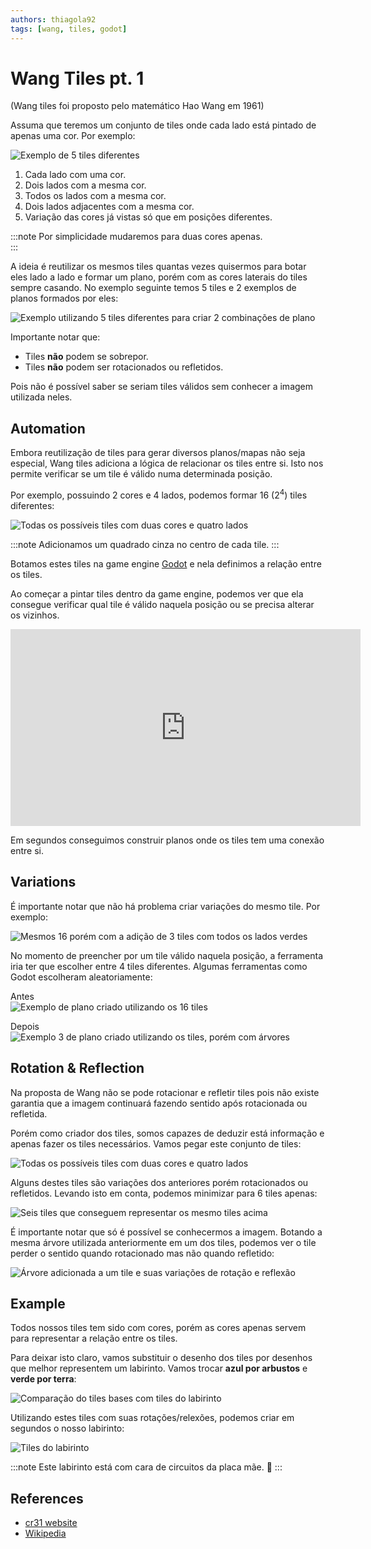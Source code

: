```yaml
---
authors: thiagola92
tags: [wang, tiles, godot]
---
```


# Wang Tiles pt. 1

(Wang tiles foi proposto pelo matemático Hao Wang em 1961)  

Assuma que teremos um conjunto de tiles onde cada lado está pintado de apenas uma cor. Por exemplo:  

![Exemplo de 5 tiles diferentes](./tiles.svg)  

1. Cada lado com uma cor.  
2. Dois lados com a mesma cor.  
3. Todos os lados com a mesma cor.
4. Dois lados adjacentes com a mesma cor.
5. Variação das cores já vistas só que em posições diferentes.

:::note
Por simplicidade mudaremos para duas cores apenas.  
:::

A ideia é reutilizar os mesmos tiles quantas vezes quisermos para botar eles lado a lado e formar um plano, porém com as cores laterais do tiles sempre casando. No exemplo seguinte temos 5 tiles e 2 exemplos de planos formados por eles:  

![Exemplo utilizando 5 tiles diferentes para criar 2 combinações de plano](./tiles_match.svg)  

Importante notar que:
- Tiles **não** podem se sobrepor.  
- Tiles **não** podem ser rotacionados ou refletidos.  

Pois não é possível saber se seriam tiles válidos sem conhecer a imagem utilizada neles.  

## Automation

Embora reutilização de tiles para gerar diversos planos/mapas não seja especial, Wang tiles adiciona a lógica de relacionar os tiles entre si. Isto nos permite verificar se um tile é válido numa determinada posição.  

Por exemplo, possuindo 2 cores e 4 lados, podemos formar 16 (2<sup>4</sup>) tiles diferentes:  

![Todas os possíveis tiles com duas cores e quatro lados](./sides.svg)  

:::note
Adicionamos um quadrado cinza no centro de cada tile.
:::

Botamos estes tiles na game engine [Godot](https://godotengine.org/) e nela definimos a relação entre os tiles.  

Ao começar a pintar tiles dentro da game engine, podemos ver que ela consegue verificar qual tile é válido naquela posição ou se precisa alterar os vizinhos.  

<iframe width="560" height="315" src="https://www.youtube.com/embed/aWyol4H4Csc?si=JpoIgIEVf9v2dJ45" title="YouTube video player" frameborder="0" allow="accelerometer; autoplay; clipboard-write; encrypted-media; gyroscope; picture-in-picture; web-share" allowfullscreen></iframe>  

Em segundos conseguimos construir planos onde os tiles tem uma conexão entre si.  

## Variations

É importante notar que não há problema criar variações do mesmo tile. Por exemplo:  

![Mesmos 16 porém com a adição de 3 tiles com todos os lados verdes](./sides_with_trees.svg)  

No momento de preencher por um tile válido naquela posição, a ferramenta iria ter que escolher entre 4 tiles diferentes. Algumas ferramentas como Godot escolheram aleatoriamente:  

Antes  
![Exemplo de plano criado utilizando os 16 tiles](./plane00.png)  

Depois  
![Exemplo 3 de plano criado utilizando os tiles, porém com árvores](./plane01.png)  

## Rotation & Reflection

Na proposta de Wang não se pode rotacionar e refletir tiles pois não existe garantia que a imagem continuará fazendo sentido após rotacionada ou refletida.  

Porém como criador dos tiles, somos capazes de deduzir está informação e apenas fazer os tiles necessários. Vamos pegar este conjunto de tiles:  

![Todas os possíveis tiles com duas cores e quatro lados](./sides.svg)  

Alguns destes tiles são variações dos anteriores porém rotacionados ou refletidos. Levando isto em conta, podemos minimizar para 6 tiles apenas:  

![Seis tiles que conseguem representar os mesmo tiles acima](./sides_minimalist.svg)  

É importante notar que só é possível se conhecermos a imagem. Botando a mesma árvore utilizada anteriormente em um dos tiles, podemos ver o tile perder o sentido quando rotacionado mas não quando refletido:  

![Árvore adicionada a um tile e suas variações de rotação e reflexão](./tile_with_tree.svg)  

## Example

Todos nossos tiles tem sido com cores, porém as cores apenas servem para representar a relação entre os tiles.  

Para deixar isto claro, vamos substituir o desenho dos tiles por desenhos que melhor representem um labirinto. Vamos trocar **azul por arbustos** e **verde por terra**:  

![Comparação do tiles bases com tiles do labirinto](./maze_tiles.svg)  

Utilizando estes tiles com suas rotações/relexões, podemos criar em segundos o nosso labirinto:  

![Tiles do labirinto](./maze.png)  

:::note
Este labirinto está com cara de circuitos da placa mãe. 🤔
:::

## References

- [cr31 website](http://www.cr31.co.uk/stagecast/wang/intro.html)  
- [Wikipedia](https://en.wikipedia.org/wiki/Wang_tile)  
